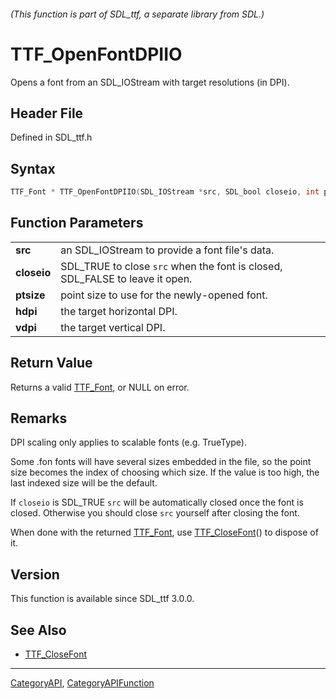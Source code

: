 ###### (This function is part of SDL_ttf, a separate library from SDL.)
# TTF_OpenFontDPIIO

Opens a font from an SDL_IOStream with target resolutions (in DPI).

## Header File

Defined in SDL_ttf.h

## Syntax

```c
TTF_Font * TTF_OpenFontDPIIO(SDL_IOStream *src, SDL_bool closeio, int ptsize, unsigned int hdpi, unsigned int vdpi);

```

## Function Parameters

|                 |                                                                              |
| --------------- | ---------------------------------------------------------------------------- |
| **src**         | an SDL_IOStream to provide a font file's data.                               |
| **closeio**     | SDL_TRUE to close `src` when the font is closed, SDL_FALSE to leave it open. |
| **ptsize**      | point size to use for the newly-opened font.                                 |
| **hdpi**        | the target horizontal DPI.                                                   |
| **vdpi**        | the target vertical DPI.                                                     |

## Return Value

Returns a valid [TTF_Font](TTF_Font), or NULL on error.

## Remarks

DPI scaling only applies to scalable fonts (e.g. TrueType).

Some .fon fonts will have several sizes embedded in the file, so the point
size becomes the index of choosing which size. If the value is too high,
the last indexed size will be the default.

If `closeio` is SDL_TRUE `src` will be automatically closed once the font
is closed. Otherwise you should close `src` yourself after closing the
font.

When done with the returned [TTF_Font](TTF_Font), use
[TTF_CloseFont](TTF_CloseFont)() to dispose of it.

## Version

This function is available since SDL_ttf 3.0.0.

## See Also

- [TTF_CloseFont](TTF_CloseFont)

----
[CategoryAPI](CategoryAPI), [CategoryAPIFunction](CategoryAPIFunction)

